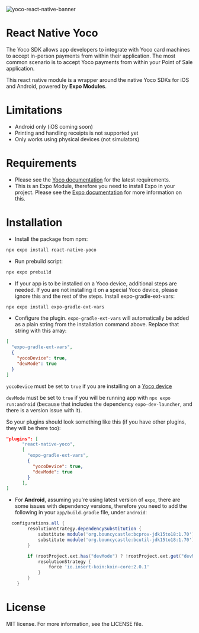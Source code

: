 
![yoco-react-native-banner](https://github.com/tolypash/react-native-yoco/assets/22174779/1fac2b8c-7750-4a27-a64b-238634747092)

# React Native Yoco
The Yoco SDK allows app developers to integrate with Yoco card machines to accept in-person payments from within their application. The most common scenario is to accept Yoco payments from within your Point of Sale application.

This react native module is a wrapper around the native Yoco SDKs for iOS and Android, powered by **Expo Modules**.

# Limitations

- Android only (iOS coming soon)
- Printing and handling receipts is not supported yet
- Only works using physical devices (not simulators)

# Requirements

- Please see the [Yoco documentation](https://developer.yoco.com/) for the latest requirements.
- This is an Expo Module, therefore you need to install Expo in your project. Please see the [Expo documentation](https://docs.expo.dev/bare/installing-expo-modules/) for more information on this.

# Installation

- Install the package from npm:

```bash
npx expo install react-native-yoco
```

- Run prebuild script:

```bash
npx expo prebuild
```

- If your app is to be installed on a Yoco device, additional steps are needed. If you are not installing it on a special Yoco device, please ignore this and the rest of the steps. Install expo-gradle-ext-vars:

```bash
npx expo install expo-gradle-ext-vars
```

- Configure the plugin. `expo-gradle-ext-vars` will automatically be added as a plain string from the installation command above. Replace that string with this array:

```json
[
  "expo-gradle-ext-vars",
  {
    "yocoDevice": true,
    "devMode": true
  }
]
```

`yocoDevice` must be set to `true` if you are installing on a [Yoco device](https://www.yoco.com/za/card-machines/)

`devMode` must be set to `true` if you will be running app with `npx expo run:android` (because that includes the dependency `expo-dev-launcher`, and there is a version issue with it).

So your plugins should look something like this (if you have other plugins, they will be there too):

```json
"plugins": [
      "react-native-yoco",
      [
        "expo-gradle-ext-vars",
        {
          "yocoDevice": true,
          "devMode": true
        }
      ],
]
```

- For **Android**, assuming you're using latest version of `expo`, there are some issues with dependency versions, therefore you need to add the following in your `app/build.gradle` file, under `android`:

```gradle
  configurations.all {
        resolutionStrategy.dependencySubstitution {
            substitute module('org.bouncycastle:bcprov-jdk15to18:1.70') with module('com.yoco.ono.android:dspreadAndroid:1.23.6')
            substitute module('org.bouncycastle:bcutil-jdk15to18:1.70') with module('com.yoco.ono.android:dspreadAndroid:1.23.6')
        }

        if (rootProject.ext.has("devMode") ? !rootProject.ext.get("devMode") : false) {
            resolutionStrategy {
                force 'io.insert-koin:koin-core:2.0.1'
            }
        }
    }
```


# License

MIT license. For more information, see the LICENSE file.
